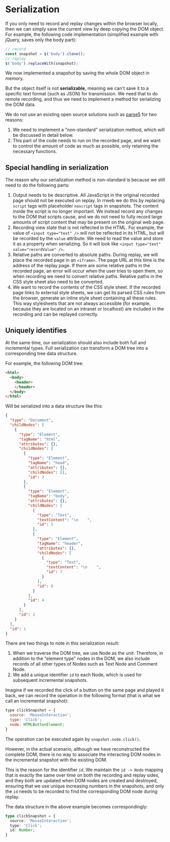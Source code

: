 # Serialization
If you only need to record and replay changes within the browser locally, then we can simply save the current view by deep copying the DOM object. For example, the following code implementation (simplified example with jQuery, saves only the body part):

```javascript
// record
const snapshot = $('body').clone();
// replay
$('body').replaceWith(snapshot);
```

We now implemented a snapshot by saving the whole DOM object in memory.

But the object itself is not **serializable**, meaning we can't save it to a specific text format (such as JSON) for transmission. We need that to do remote recording, and thus we need to implement a method for serializing the DOM data.

We do not use an existing open source solutions such as [parse5](https://github.com/inikulin/parse5) for two reasons:

1. We need to implement a "non-standard" serialization method, which will be discussed in detail below.
2. This part of the code needs to run on the recorded page, and we want to control the amount of code as much as possible, only retaining the necessary functions.

## Special handling in serialization
The reason why our serialization method is non-standard is because we still need to do the following parts:

1. Output needs to be descriptive. All JavaScript in the original recorded page should not be executed on replay. In rrweb we do this by replacing `script` tags with placeholder `noscript` tags in snapshots. The content inside the script is no longer important. We instead record any changes to the DOM that scripts cause, and we ​​do not need to fully record large amounts of script content that may be present on the original web page.
2. Recording view state that is not reflected in the HTML. For example, the value of `<input type="text" />` will not be reflected in its HTML, but will be recorded by the `value` attribute. We need to read the value and store it as a property when serializing. So it will look like `<input type="text" value="recordValue" />`.
3. Relative paths are converted to absolute paths. During replay, we will place the recorded page in an `<iframe>`. The page URL at this time is the address of the replay page. If there are some relative paths in the recorded page, an error will occur when the user tries to open them, so when recording we need to convert relative paths. Relative paths in the CSS style sheet also need to be converted.
4. We want to record the contents of the CSS style sheet. If the recorded page links to external style sheets, we can get its parsed CSS rules from the browser, generate an inline style sheet containing all these rules. This way stylesheets that are not always accessible (for example, because they are located on an intranet or localhost) are included in the recording and can be replayed correctly.

## Uniquely identifies
At the same time, our serialization should also include both full and incremental types. Full serialization can transform a DOM tree into a corresponding tree data structure.

For example, the following DOM tree:

```html
<html>
  <body>
    <header>
    </header>
  </body>
</html>
```

Will be serialized into a data structure like this:

```json
{
  "type": "Document",
  "childNodes": [
    {
      "type": "Element",
      "tagName": "html",
      "attributes": {},
      "childNodes": [
        {
          "type": "Element",
          "tagName": "head",
          "attributes": {},
          "childNodes": [],
          "id": 3
        },
        {
          "type": "Element",
          "tagName": "body",
          "attributes": {},
          "childNodes": [
            {
              "type": "Text",
              "textContent": "\n    ",
              "id": 5
            },
            {
              "type": "Element",
              "tagName": "header",
              "attributes": {},
              "childNodes": [
                {
                  "type": "Text",
                  "textContent": "\n    ",
                  "id": 7
                }
              ],
              "id": 6
            }
          ],
          "id": 4
        }
      ],
      "id": 2
    }
  ],
  "id": 1
}
```

There are two things to note in this serialization result:

1. When we traverse the DOM tree, we use Node as the unit. Therefore, in addition to the "element type" nodes in the DOM, we also include records of all other types of Nodes such as Text Node and Comment Node.
2. We add a unique identifier `id` to each Node, which is used for subsequent incremental snapshots.

Imagine if we recorded the click of a button on the same page and played it back, we can record the operation in the following format (that is what we call an incremental snapshot):

```javascript
type clickSnapshot = {
  source: 'MouseInteraction';
  type: 'Click';
  node: HTMLButtonElement;
}
```

The operation can be executed again by `snapshot.node.click()`.

However, in the actual scenario, although we have reconstructed the complete DOM, there is no way to associate the interacting DOM nodes in the incremental snapshot with the existing DOM.

This is the reason for the identifier `id`. We maintain the `id -> Node` mapping that is exactly the same over time on both the recording and replay sides, and they both are updated when DOM nodes are created and destroyed, ensuring that we use unique increasing numbers in the snapshots, and only the `id` needs to be recorded to find the corresponding DOM node during replay.

The data structure in the above example becomes correspondingly:

```typescript
type clickSnapshot = {
  source: 'MouseInteraction';
  type: 'Click';
  id: Number;
}
```
